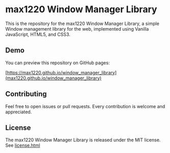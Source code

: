 # max1220 Window Manager Library

This is the repository for the max1220 Window Manager Library,
a simple Window management library for the web, implemented using Vanilla JavaScript, HTML5, and CSS3.



## Demo

You can preview this repository on GitHub pages:

[https://max1220.github.io/window_manager_library](max1220.github.io/window_manager_library)



## Contributing

Feel free to open issues or pull requests. Every contribution is welcome and appreciated.



## License

The max1220 Window Manager Library is released under the MIT license.<br>
See [license.html](license.html)